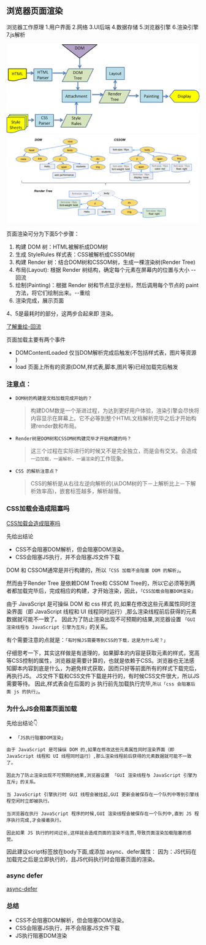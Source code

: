 ## 浏览器页面渲染
浏览器工作原理
1.用户界面 
2.网络 
3.UI后端 
4.数据存储 
5.浏览器引擎 
6.渲染引擎 
7.js解析  


![render](/img/render.png)
![render](/img/render1.png)


页面渲染可分为下面5个步骤：
1. 构建 DOM 树：HTML被解析成DOM树
2. 生成 StyleRules 样式表：CSS被解析成CSSOM树
3. 构建 Render 树：结合DOM树和CSSOM树，生成一棵渲染树(Render Tree)
4. 布局(Layout): 根据 Render 树结构，确定每个元素在屏幕内的位置与大小 --回流
5. 绘制(Painting)：根据 Render 树和节点显示坐标，然后调用每个节点的 paint 方法，将它们绘制出来。--重绘
6. 渲染完成，展示页面

4、5是最耗时的部分，这两步合起来即 渲染。


[了解重绘-回流](\details\面试题\重绘-回流.md)


页面加载主要有两个事件
* DOMContentLoaded 仅当DOM解析完成后触发(不包括样式表，图片等资源 )
* load 页面上所有的资源(DOM,样式表,脚本,图片等)已经加载完后触发


### 注意点：

* `DOM树的构建是文档加载完成开始的？`
    >构建DOM数是一个渐进过程，为达到更好用户体验，渲染引擎会尽快将内容显示在屏幕上。它不必等到整个HTML文档解析完毕之后才开始构建render数和布局。

* `Render树是DOM树和CSSOM树构建完毕才开始构建的吗？`
    >这三个过程在实际进行的时候又不是完全独立，而是会有交叉。会造成`一边加载，一遍解析，一遍渲染`的工作现象。

* `CSS 的解析注意点？`
    >CSS的解析是从右往左逆向解析的(从DOM树的下－上解析比上－下解析效率高)，嵌套标签越多，解析越慢。


### CSS加载会造成阻塞吗
[CSS加载会造成阻塞吗](https://segmentfault.com/a/1190000018130499)


先给出结论
* CSS不会阻塞DOM解析，但会阻塞DOM渲染。
* CSS会阻塞JS执行，并不会阻塞JS文件下载

DOM 和 CSSOM通常是并行构建的，所以`「CSS 加载不会阻塞 DOM 的解析」`。

然而由于Render Tree 是依赖DOM Tree和 CSSOM Tree的，所以它必须等到两者都加载完毕后，完成相应的构建，才开始渲染，因此，`「CSS加载会阻塞DOM渲染」`

由于 JavaScript 是可操纵 DOM 和 css 样式 的,如果在修改这些元素属性同时渲染界面（即 JavaScript 线程和 UI 线程同时运行）,那么渲染线程前后获得的元素数据就可能不一致了。
因此为了防止渲染出现不可预期的结果,浏览器设置 `「GUI 渲染线程与 JavaScript 引擎为互斥」`的关系。

有个需要注意的点就是：`「有时候JS需要等到CSS的下载，这是为什么呢？」`

仔细思考一下，其实这样做是有道理的，如果脚本的内容是获取元素的样式，宽高等CSS控制的属性，浏览器是需要计算的，也就是依赖于CSS。浏览器也无法感知脚本内容到底是什么，为避免样式获取，因而只好等前面所有的样式下载完后，再执行JS。
JS文件下载和CSS文件下载是并行的，有时候CSS文件很大，所以JS需要等待。
因此,样式表会在后面的 js 执行前先加载执行完毕,`所以「css 会阻塞后面 js 的执行」`。

### 为什么JS会阻塞页面加载

先给出结论👇  
* `「JS执行阻塞DOM渲染」`

```
由于 JavaScript 是可操纵 DOM 的,如果在修改这些元素属性同时渲染界面（即 JavaScript 线程和 UI 线程同时运行）,那么渲染线程前后获得的元素数据就可能不一致了。

因此为了防止渲染出现不可预期的结果,浏览器设置 「GUI 渲染线程与 JavaScript 引擎为互斥」的关系。

当 JavaScript 引擎执行时 GUI 线程会被挂起,GUI 更新会被保存在一个队列中等到引擎线程空闲时立即被执行。

当浏览器在执行 JavaScript 程序的时候,GUI 渲染线程会被保存在一个队列中,直到 JS 程序执行完成,才会接着执行。

因此如果 JS 执行的时间过长,这样就会造成页面的渲染不连贯,导致页面渲染加载阻塞的感觉。

```

因此建议script标签放在body下面,或添加 async、defer属性：
因为：JS代码在加载完之后是立即执行的，且JS代码执行时会阻塞页面的渲染。

### async defer
[async-defer](/details\面试题\async-defer.md)


### 总结
* CSS不会阻塞DOM解析，但会阻塞DOM渲染。
* CSS会阻塞JS执行，并不会阻塞JS文件下载
* JS执行阻塞DOM渲染
